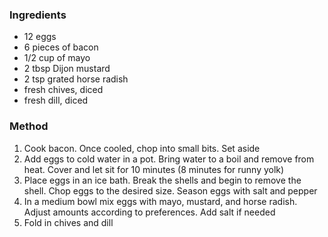 ### Ingredients
- 12 eggs
- 6 pieces of bacon
- 1/2 cup of mayo
- 2 tbsp Dijon mustard
- 2 tsp grated horse radish
- fresh chives, diced
- fresh dill, diced

### Method
1. Cook bacon.  Once cooled, chop into small bits.  Set aside
2. Add eggs to cold water in a pot.  Bring water to a boil and remove from heat.  Cover and let sit for 10 minutes (8 minutes for runny yolk)
3. Place eggs in an ice bath.  Break the shells and begin to remove the shell.  Chop eggs to the desired size.  Season eggs with salt and pepper
4. In a medium bowl mix eggs with mayo, mustard, and horse radish.  Adjust amounts according to preferences.  Add salt if needed
5. Fold in chives and dill